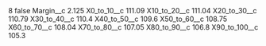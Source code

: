 <?xml version="1.0" encoding="UTF-8"?>
<CustomMetadata xmlns="http://soap.sforce.com/2006/04/metadata" xmlns:xsi="http://www.w3.org/2001/XMLSchema-instance" xmlns:xsd="http://www.w3.org/2001/XMLSchema">
    <label>8</label>
    <protected>false</protected>
    <values>
        <field>Margin__c</field>
        <value xsi:type="xsd:double">2.125</value>
    </values>
    <values>
        <field>X0_to_10__c</field>
        <value xsi:type="xsd:double">111.09</value>
    </values>
    <values>
        <field>X10_to_20__c</field>
        <value xsi:type="xsd:double">111.04</value>
    </values>
    <values>
        <field>X20_to_30__c</field>
        <value xsi:type="xsd:double">110.79</value>
    </values>
    <values>
        <field>X30_to_40__c</field>
        <value xsi:type="xsd:double">110.4</value>
    </values>
    <values>
        <field>X40_to_50__c</field>
        <value xsi:type="xsd:double">109.6</value>
    </values>
    <values>
        <field>X50_to_60__c</field>
        <value xsi:type="xsd:double">108.75</value>
    </values>
    <values>
        <field>X60_to_70__c</field>
        <value xsi:type="xsd:double">108.04</value>
    </values>
    <values>
        <field>X70_to_80__c</field>
        <value xsi:type="xsd:double">107.05</value>
    </values>
    <values>
        <field>X80_to_90__c</field>
        <value xsi:type="xsd:double">106.8</value>
    </values>
    <values>
        <field>X90_to_100__c</field>
        <value xsi:type="xsd:double">105.3</value>
    </values>
</CustomMetadata>
